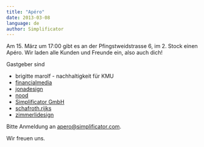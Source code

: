 ```yaml
---
title: "Apéro"
date: 2013-03-08
language: de
author: Simplificator
---
```


Am 15. März um 17:00 gibt es an der Pfingstweidstrasse 6, im 2. Stock einen Apéro. Wir laden alle Kunden und Freunde ein, also auch dich!

Gastgeber sind

- brigitte marolf - nachhaltigkeit für KMU
- [financialmedia](http://www.financialmedia.ch/)
- [jonadesign](http://www.jonadesign.ch/)
- [nood](http://nood.ch/)
- [Simplificator GmbH](http://simplificator.com/)
- [schafroth.rijks](http://www.sundsundr.ch/)
- [zimmerlidesign](http://www.zimmerlidesign.ch/)

Bitte Anmeldung an apero@simplificator.com. 

Wir freuen uns.

